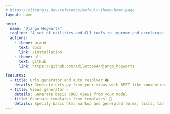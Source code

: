 ```yaml
---
# https://vitepress.dev/reference/default-theme-home-page
layout: home

hero:
  name: "Django Hogwarts"
  tagline: "A set of utilities and CLI tools to improve and accelerate Django development"
  actions:
    - theme: brand
      text: docs
      link: /installation
    - theme: alt
      text: github
      link: https://github.com/adiletto64/django_hogwarts

features:
  - title: Urls generator and auto resolver 🖨
    details: Generate urls.py from your views with REST-like convention
  - title: Views generator ✏
    details: Generate basic CRUD views from your model
  - title: Generate templates from templates! 📜
    details: Specify basic html markup and generated forms, lists, tables from them
---
```


